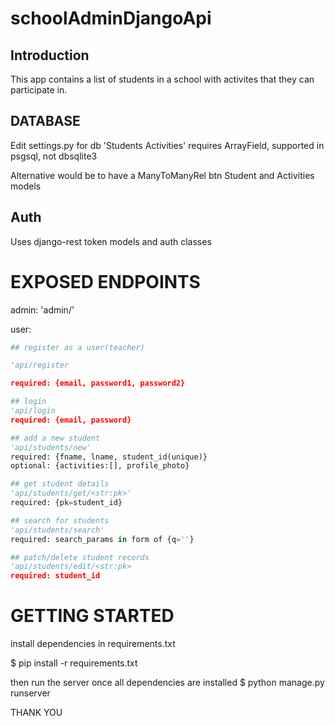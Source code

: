 # schoolAdminDjangoApi
<!-- to solve a django project interview question by geoProject -->

## Introduction
This app contains a list of students in a school with activites that they can participate in.

## DATABASE
Edit settings.py for db
'Students Activities' requires ArrayField, supported in psgsql, not dbsqlite3

Alternative would be to have a ManyToManyRel btn Student and Activities models

## Auth
Uses django-rest token models and auth classes

# EXPOSED ENDPOINTS
admin: 'admin/'

user:
```py
## register as a user(teacher)

'api/register

required: {email, password1, password2}

## login
'api/login
required: {email, password}

## add a new student
'api/students/new'
required: {fname, lname, student_id(unique)}
optional: {activities:[], profile_photo}

## get student details
'api/students/get/<str:pk>'
required: {pk=student_id}

## search for students
'api/students/search'
required: search_params in form of {q=''}

## patch/delete student records
'api/students/edit/<str:pk>
required: student_id
```

# GETTING STARTED
install dependencies in requirements.txt

$ pip install -r requirements.txt

then run the server once all dependencies are installed
$ python manage.py runserver

THANK YOU
